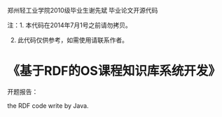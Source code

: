 郑州轻工业学院2010级毕业生谢先斌 毕业论文开源代码

注：1. 本代码在2014年7月1号之前请勿拷贝。

2. 此代码仅供参考，如需使用请联系作者。

《基于RDF的OS课程知识库系统开发》
=======
开题报告：

the RDF code write by Java.
